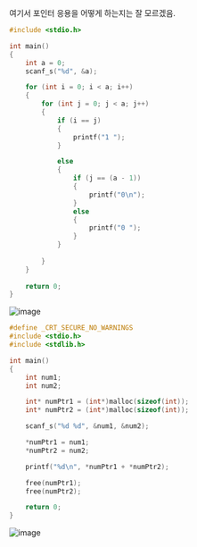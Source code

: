 여기서 포인터 응용을 어떻게 하는지는 잘 모르겠음.
```c
#include <stdio.h>

int main()
{
	int a = 0;
	scanf_s("%d", &a);

	for (int i = 0; i < a; i++)
	{
		for (int j = 0; j < a; j++)
		{
			if (i == j)
			{
				printf("1 ");
			}

			else
			{
				if (j == (a - 1))
				{
					printf("0\n");
				}
				else
				{
					printf("0 ");
				}
			}
			
		}
	}
	
	return 0;
}
```
![image](https://user-images.githubusercontent.com/114458636/194892544-4903317a-5876-464c-b2ed-844191f9edb0.png)

```c
#define _CRT_SECURE_NO_WARNINGS
#include <stdio.h>
#include <stdlib.h>

int main()
{
	int num1;
	int num2;

	int* numPtr1 = (int*)malloc(sizeof(int));
	int* numPtr2 = (int*)malloc(sizeof(int));

	scanf_s("%d %d", &num1, &num2);

	*numPtr1 = num1;
	*numPtr2 = num2;

	printf("%d\n", *numPtr1 + *numPtr2);

	free(numPtr1);
	free(numPtr2);

	return 0;
}
```
![image](https://user-images.githubusercontent.com/114458636/194982035-628dcdd5-5d87-4d17-983a-542cfe9632da.png)


